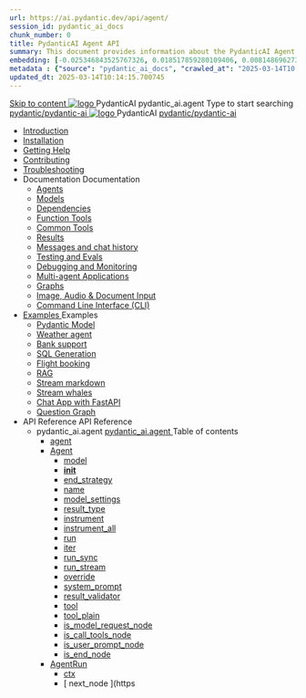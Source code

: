```yaml
---
url: https://ai.pydantic.dev/api/agent/
session_id: pydantic_ai_docs
chunk_number: 0
title: PydanticAI Agent API
summary: This document provides information about the PydanticAI Agent API, including navigation links to various sections such as installation, troubleshooting, and contributing. It serves as a starting point for exploring the capabilities and functionalities of the PydanticAI library.
embedding: [-0.025346843525767326, 0.018517859280109406, 0.008148696273565292, -0.016171704977750778, -0.01573878526687622, 0.027804719284176826, -0.01999817229807377, 0.008009044453501701, 0.024117905646562576, 0.027315938845276833, 0.010320285335183144, -0.07200458645820618, -0.017735809087753296, -0.019537320360541344, 0.006563645787537098, -0.013266943395137787, -0.032203759998083115, 0.02013782411813736, 0.009510303847491741, 0.04563828557729721, 0.04921337589621544, 0.001454126788303256, 0.00449679559096694, 0.02112935297191143, -0.003203268628567457, -0.0014392888406291604, -0.0025154822506010532, 0.05086127296090126, -0.013553230091929436, -0.035750921815633774, 0.04611310362815857, -0.025416670367121696, -0.04122528061270714, -0.0038753440603613853, 0.02085004933178425, 0.005980598274618387, 0.017121339216828346, 0.009370651096105576, -0.016576696187257767, 0.03198031708598137, 0.01445398572832346, -0.039102569222450256, 0.03792949393391609, 0.01284798700362444, -0.0558328852057457, -0.0010438989847898483, 0.0015649755951017141, 0.01252678781747818, -0.00368681363761425, -0.00979659054428339, -0.06625092774629593, 0.011500345543026924, -0.02604510448873043, 0.009237982332706451, -0.023084482178092003, -0.005935211665928364, -0.015599132515490055, 0.0027354343328624964, -0.010809067636728287, -0.028852110728621483, 0.009014538489282131, -0.013322804123163223, -0.011577153578400612, 0.06898810714483261, -0.04683929309248924, -0.019090432673692703, -0.0577600821852684, 0.02512340061366558, -0.06608334183692932, -0.03530403599143028, 0.029717953875660896, 0.038180865347385406, -0.03147757053375244, -0.045861728489398956, -0.03192445635795593, -0.008623513393104076, 0.033125463873147964, 0.07267492264509201, -0.00614468939602375, -0.039326012134552, -0.009943224489688873, 0.02741369418799877, 0.002311241114512086, -0.005104281939566135, -0.020151788368821144, -0.03164515271782875, -0.02982967533171177, -0.0251513309776783, -0.011151215061545372, -0.06150275468826294, -0.02802816405892372, 0.020221615210175514, -0.0038509047590196133, 0.011751718819141388, 0.09429305046796799, 0.03346062824130058, 0.0022152303718030453, -0.011053458787500858, 0.008218522183597088, 0.02429945394396782, 0.037119511514902115, -0.05225779116153717, -0.05239744484424591, 0.060162097215652466, 0.02502564527094364, -0.010397094301879406, 0.010823032818734646, -0.011674909852445126, -0.020794188603758812, 0.009768660180270672, -0.1073644831776619, -0.01309237815439701, -0.01379063818603754, 0.021548308432102203, -0.07770239561796188, -0.013120308518409729, 0.00020882343233097345, 0.007394575048238039, 0.02004006691277027, -0.05608425661921501, -0.03239927068352699, 0.020933840423822403, 0.018545789644122124, 0.013664951547980309, 0.025640113279223442, 0.004060382954776287, -0.012547735124826431, -0.04686722159385681, -0.04762134328484535, -0.03382372111082077, 0.013036517426371574, 0.006874371320009232, -0.007583105470985174, -0.020012136548757553, -0.02061264030635357, -0.02843315526843071, -0.020975735038518906, -0.02164606563746929, -0.043543506413698196, 0.03703571856021881, 0.024048080667853355, -0.028796250000596046, -0.019481459632515907, 0.03706365078687668, -0.03429853916168213, 0.0330975316464901, -0.031896524131298065, -0.004196543712168932, -0.025612182915210724, 0.024020150303840637, 0.045722074806690216, 0.023335855454206467, -0.03594643250107765, -0.036058153957128525, -0.029717953875660896, 0.0380132831633091, 0.020626606419682503, 0.023126376792788506, 0.020221615210175514, -0.035722989588975906, -0.02068246714770794, 0.05854213237762451, -0.02836332842707634, -0.003962626680731773, -0.03535989671945572, -0.02013782411813736, -0.02833539806306362, -0.018489928916096687, -0.051084715873003006, -0.04021978750824928, 0.007820514030754566, -0.02010989375412464, -0.010669415816664696, -0.0029780797194689512, 0.01128388475626707, -0.03292994946241379, -0.0510009229183197, -0.01006891205906868, -0.022539839148521423, -0.040191855281591415, -0.026436129584908485, 0.0012699606595560908, -0.03642125055193901, -0.03594643250107765, 0.007199062500149012, -0.021897438913583755, -0.0020563763100653887, 0.013846498914062977, -0.032036177814006805, 0.05759250000119209, 0.04474451020359993, 0.03242720291018486, 0.04949267953634262, 0.012058952823281288, 0.006354167591780424, -0.02550046145915985, 0.04898993298411369, -0.017931321635842323, 0.010201580822467804, 0.012973673641681671, 0.004859890788793564, 0.014370194636285305, 0.041448723524808884, 0.014342264272272587, -0.0020162262953817844, -0.046978943049907684, 0.01890888623893261, 0.025723904371261597, -0.011786631308495998, -0.011095354333519936, 0.043124549090862274, -0.06558059900999069, 0.018587686121463776, -0.028209710493683815, -0.028684528544545174, 0.00938461720943451, -0.0608324259519577, 0.012917812913656235, -0.011172162368893623, 0.02765110321342945, -0.027553346008062363, 0.051280226558446884, 0.030248630791902542, -0.014398125000298023, -0.015682922676205635, 0.02290293388068676, 0.04262180253863335, -0.04893407225608826, 0.013783656060695648, 0.012582648545503616, 0.006916266866028309, 0.017051514238119125, 0.007534227333962917, -0.011311815120279789, 0.021003665402531624, -0.06379304826259613, 0.014342264272272587, 0.0018800655379891396, 0.01483104657381773, -0.033432696014642715, -0.014705359004437923, -0.00017129194748122245, 0.01025744155049324, 0.004238439258188009, 0.011646979488432407, 0.01654876582324505, 0.007981114089488983, -0.0404711589217186, 0.04491209611296654, 0.04932509735226631, 0.051866766065359116, -0.0038159918040037155, -0.0011119793634861708, -0.025891486555337906, 0.008504808880388737, -0.004877347499132156, -0.007534227333962917, -0.010362180881202221, -0.029159344732761383, 0.01597619242966175, 0.011793614365160465, 0.02488599345088005, -0.00626339390873909, -0.016786174848675728, -0.0264221653342247, -0.01874130219221115, -0.008141713216900826, 0.00476213451474905, -0.0410856269299984, -0.04859890788793564, 0.02235829085111618, 0.016227565705776215, 0.05764836072921753, -0.03644918277859688, -0.05731319636106491, 0.012219552882015705, 0.01499862875789404, 0.0423145666718483, 0.00428382633253932, 0.010508815757930279, -0.02214881218969822, 0.0062110242433846, 0.05597253516316414, 0.03854396194219589, 0.008581617847084999, 0.027357833459973335, -0.0037112529389560223, -0.021115386858582497, 0.00803697481751442, 0.0007593579357489944, 0.0291872750967741, 0.012065935879945755, 0.038962919265031815, -0.05686631053686142, 0.026087000966072083, -0.015250002034008503, 0.062340669333934784, 0.015962228178977966, 0.032650645822286606, -0.032790299504995346, 0.04686722159385681, 0.03105861321091652, -0.01576671563088894, -0.016032053157687187, -0.0003761876723729074, 0.008009044453501701, -0.005593063775449991, -0.005334707908332348, 0.04887821152806282, -0.053905684500932693, -0.018755268305540085, 0.045414842665195465, -0.021031595766544342, -0.04778892546892166, 0.0010011305566877127, -0.039605315774679184, 0.06222894787788391, -0.03658883273601532, 0.038516029715538025, -0.008728251792490482, -0.05574909225106239, -0.036505043506622314, 0.03672848641872406, 0.02096177078783512, -0.04993956908583641, -0.005900298710912466, 0.019718866795301437, 0.00941952969878912, -0.02372688055038452, 0.006134215742349625, 0.015445515513420105, -0.049716126173734665, -0.006975619122385979, 0.016869965940713882, -0.002173334825783968, -0.02164606563746929, -0.02999725751578808, 0.010096842423081398, -0.02661767788231373, 0.054939109832048416, -0.052174001932144165, -0.047425832599401474, -0.045107606798410416, -0.012324292212724686, -0.01351831667125225, 0.012491874396800995, 0.019062502309679985, 0.03949359431862831, -0.030555864796042442, 0.0037007788196206093, 0.0032643664162606, -0.013357717543840408, 0.009719781577587128, 0.027190251275897026, -0.040806323289871216, -0.027762824669480324, -0.009356685914099216, 0.0015012593939900398, -0.03225962072610855, 0.03075137734413147, -0.05639149248600006, -0.007597070652991533, 0.0006175238522700965, -0.0016906624659895897, -0.03915842995047569, 0.00802300963550806, -0.023252064362168312, -0.029550369828939438, 0.015641028061509132, 0.0013205845607444644, 0.049129586666822433, 0.0011425282573327422, -0.03672848641872406, -0.02133883163332939, -0.007401557639241219, -0.025682009756565094, -0.041113559156656265, -0.0008924637804739177, 0.009440477937459946, 0.04214698448777199, 0.04061081260442734, 0.009873398579657078, 0.007408540695905685, 0.01483104657381773, 0.0331813246011734, 0.009936242364346981, -0.0242296289652586, 0.016869965940713882, 0.00040651834569871426, 0.05535806715488434, 0.05932418629527092, -0.05164332315325737, -0.015277932398021221, -0.009077382273972034, 0.020026102662086487, 0.02904762327671051, -0.011011563241481781, 0.015040524303913116, 0.05259295552968979, -0.004196543712168932, -0.00819059181958437, 0.014083907939493656, -0.022539839148521423, 0.0029780797194689512, -0.016506871208548546, 0.02692491188645363, 0.05315156280994415, 0.02307051606476307, 0.023503437638282776, -0.016199635341763496, 0.06440751999616623, -0.018098903819918633, 0.02665957435965538, -0.02982967533171177, -0.004985577426850796, -0.04008013382554054, 0.004063874017447233, 0.014649498276412487, 0.026505956426262856, 0.03178480267524719, -0.005914263892918825, -0.07999268919229507, -0.013504351489245892, 0.012296361848711967, -0.06569232046604156, 0.038990847766399384, 0.062340669333934784, -0.019020607694983482, 0.0046434300020337105, -0.025640113279223442, 0.02399221993982792, 0.03522024303674698, 0.022609664127230644, 0.0023566281888633966, 0.004357143305242062, -0.035722989588975906, 0.002250143326818943, 0.029606230556964874, 0.002415980212390423, 0.032036177814006805, 0.031449638307094574, -0.05887729674577713, -0.01351831667125225, 0.040973905473947525, -0.022037090733647346, -0.01460760273039341, -0.0008767529507167637, -0.03304167091846466, -0.008421017788350582, -0.029131414368748665, -0.009286860004067421, 0.0038020266219973564, -0.04063874110579491, 0.03273443877696991, -0.017344782128930092, -0.05736905708909035, 0.07697620242834091, -0.001208862871862948, 0.06284341216087341, 0.014467950910329819, 0.05250916630029678, -0.007694826927036047, -0.03471749648451805, 0.02982967533171177, -0.034801285713911057, -0.01075320690870285, -0.0026708452496677637, -0.014279420487582684, -0.007771635893732309, 0.01529189758002758, 0.040191855281591415, -0.039437733590602875, -0.002803514711558819, -0.03225962072610855, -0.01976076327264309, -0.014635533094406128, 0.021282970905303955, 0.020975735038518906, -0.009754694998264313, -0.021380726248025894, 0.022791212424635887, -0.04348764196038246, -0.002417725743725896, 0.02980174496769905, -0.005125229712575674, 0.07239561527967453, -0.013476421125233173, -0.03460577502846718, -0.016506871208548546, 0.016506871208548546, -0.0037566397804766893, 0.019872484728693962, 0.07395971566438675, -0.017414608970284462, 0.03907464072108269, 0.01999817229807377, -0.020877979695796967, 0.015501376241445541, -0.040024273097515106, -0.010508815757930279, 0.006368132773786783, -0.015012593939900398, 0.0006655292236246169, 0.03935394436120987, 0.009356685914099216, -0.04407418146729469, 0.017149269580841064, -0.00024526388733647764, -0.02205105684697628, 0.03348855674266815, -0.05505083128809929, -0.0008776257745921612, -0.0035331964027136564, 0.04075046256184578, 0.010452955029904842, 0.020249545574188232, 0.01675824448466301, 0.03225962072610855, -0.009866416454315186, 0.004584078211337328, 0.03577885031700134, -0.028489015996456146, -0.008288348093628883, -0.0031037665903568268, 0.013539264909923077, -0.03427061066031456, -0.01614377461373806, -0.04368315637111664, -0.021687960252165794, -0.005254407878965139, 0.025514427572488785, 0.00017751082486938685, 0.017721842974424362, -0.00449679559096694, -0.053710173815488815, 0.02907555364072323, 0.02460668794810772, 0.026100965216755867, -0.05077748000621796, -0.026938877999782562, -0.012820056639611721, 0.015389653854072094, -0.03859982267022133, 0.0034860640298575163, -0.006071372423321009, 0.013015570119023323, -0.006595067214220762, 0.004025469999760389, 0.006996566895395517, 0.004671360366046429, 0.06585989892482758, -0.00017423773533664644, 0.01819666102528572, -0.026059070602059364, 0.020263509824872017, 0.02075229212641716, -0.016800139099359512, -0.01597619242966175, 0.034521982073783875, -0.002625458175316453, -0.007590088061988354, -0.021324865520000458, 0.021031595766544342, 0.007443453650921583, -0.00902850367128849, 0.02710646018385887, 0.03720330074429512, -0.01744253933429718, -0.023461541160941124, -0.0051077730022370815, 0.01459363754838705, -0.005125229712575674, -0.018015112727880478, -0.01685599982738495, -0.00722699286416173, 0.0012385390000417829, -0.002115728333592415, -0.018587686121463776, -0.027008702978491783, -0.0022518890909850597, -0.022930864244699478, -0.025081505998969078, 0.0025905452203005552, 0.025654079392552376, -0.015208106487989426, -0.0034406769555062056, -0.018308382481336594, 0.007736722938716412, 0.005736207123845816, 0.0009470153599977493, 0.03119826503098011, -0.024020150303840637, 0.0018992676632478833, -0.02795833721756935, -0.0410856269299984, -0.0011940249241888523, 0.04644826799631119, -0.01631135679781437, -0.031309984624385834, 0.011444483883678913, 0.02368498593568802, -0.03276236727833748, -0.02536080963909626, 0.04329213127493858, 0.0023566281888633966, -0.0014157225377857685, 0.006312272045761347, 0.002967605832964182, -0.03209203854203224, -0.013162204064428806, -0.0008745708619244397, -0.0033376836217939854, -0.01076717209070921, -0.028963832184672356, -0.009580129757523537, 0.03175687417387962, -0.06060898303985596, 0.011835509911179543, 0.059882793575525284, -0.026268547400832176, 0.0004222292045596987, -0.002697029849514365, 0.011681892909109592, 0.0023793214932084084, 0.0024491476360708475, -0.004008013289421797, -0.019132329151034355, -0.04776099696755409, -0.01952335424721241, 0.015054489485919476, -0.02996932715177536, 0.030360352247953415, 0.022721385583281517, 0.02802816405892372, -0.015934297814965248, -0.006685841362923384, 0.002236178144812584, -0.02999725751578808, -0.005593063775449991, -0.03709157928824425, 0.004723730031400919, 0.029019692912697792, -0.0024229628033936024, -0.023768777027726173, 0.009782625362277031, -0.021394692361354828, -0.010864928364753723, -0.003119477303698659, 0.0075621576979756355, -0.01730288751423359, -0.007666896563023329, -0.009663920849561691, 0.01918818987905979, -0.002531193196773529, 0.014845011755824089, -0.006842949893325567, -0.0036379355005919933, -0.013064447790384293, -0.014900872483849525, 0.026156825944781303, -0.03214789927005768, 0.030667586252093315, 0.02089194394648075, -0.017121339216828346, -0.021352795884013176, 0.027399729937314987, 0.05139194801449776, 0.04276145249605179, 0.012715318240225315, 0.011891370639204979, -0.02242811769247055, 0.023293958976864815, 0.036030225455760956, 0.043431781232357025, -1.73883145180298e-05, 0.007038462441414595, 0.0211991798132658, -0.03530403599143028, -0.026491990312933922, 0.036058153957128525, -0.025919416919350624, -0.0002533375227358192, -0.0743507444858551, 0.036337461322546005, 0.0768086165189743, -0.01883905939757824, 0.012868935242295265, 0.00995020754635334, 0.00722001027315855, 0.04667171090841293, -4.505960168899037e-05, -0.018043043091893196, -0.005153160076588392, 0.0069476887583732605, 0.014789150096476078, 0.02379670739173889, -0.016632556915283203, 0.031728941947221756, -0.01428640354424715, -0.09613645821809769, -0.03351648896932602, 0.007659913972020149, -0.0021680977661162615, 0.002505008364096284, -0.03876740485429764, -0.0054429383017122746, -0.005390568636357784, 0.008623513393104076, 0.02963416278362274, -0.03653297200798988, -0.019132329151034355, 0.021324865520000458, -0.02304258570075035, 0.019104398787021637, -0.02188347466289997, -0.00914720818400383, 0.00674170209094882, 0.016464974731206894, 0.0021366761066019535, -0.03192445635795593, -0.03332097455859184, 0.007331731729209423, -0.011612066999077797, 0.008651443757116795, 0.003644918091595173, -0.018280452117323875, -0.025109436362981796, 0.02536080963909626, -0.019509389996528625, -0.003449405310675502, 0.0012053715763613582, -0.005317251197993755, -0.0020441566593945026, -0.017945285886526108, 0.006067880894988775, -0.014845011755824089, -0.07161356508731842, 0.03346062824130058, -0.023643089458346367, 0.009203068912029266, -0.005572116002440453, -0.01624153181910515, -0.016437044367194176, -0.012764195911586285, -0.021143317222595215, -0.03829258680343628, 0.010124772787094116, 0.06278755515813828, -0.01498466357588768, -0.003465116024017334, -0.013099361211061478, 0.012170675210654736, -0.011465432122349739, -0.019244050607085228, 0.018392173573374748, -0.004406021907925606, 0.005819998681545258, -0.018573720008134842, -0.013839516788721085, 0.0010840488830581307, 0.0033027706667780876, -0.010473902337253094, -0.0175123643130064, 0.035415757447481155, 0.003341174917295575, -0.009412547573447227, 0.002606256166473031, 0.002288547810167074, -0.03795742243528366, 0.0023025129921734333, -0.003569855121895671, -0.0071082888171076775, -0.01155620627105236, 0.019327841699123383, 0.022847073152661324, -0.025332879275083542, 0.010166668333113194, -0.03753846883773804, 0.011793614365160465, -0.010781137272715569, -0.010292354971170425, -0.010774154216051102, -0.009035486727952957, -0.004419987089931965, 0.004234948195517063, 0.0020267001818865538, 0.008009044453501701, -0.007960165850818157, -0.045107606798410416, -0.02907555364072323, -0.044800374656915665, 0.015431550331413746, 0.008141713216900826, -0.014398125000298023, 0.022274499759078026, -0.025235122069716454, 0.013085396029055119, -0.08798078447580338, 0.001477693091146648, 0.0014043757691979408, -0.014216577634215355, 0.05119643732905388, -0.0350247286260128, 0.016395149752497673, 0.03829258680343628, -0.011800597421824932, -0.01723306067287922, 0.012198605574667454, 0.02375481091439724, -0.015962228178977966, -0.03577885031700134, 0.03586264327168465, -0.01869940757751465, 0.05041438341140747, -0.008483861573040485, 0.025081505998969078, -0.0024055063258856535, -0.014956733211874962, 0.012750230729579926, -0.03499680012464523, 0.044185902923345566, -0.042984895408153534, -0.0009574892465025187, -0.013986151665449142, 0.03164515271782875, 0.057704221457242966, -0.0020563763100653887, -0.037733979523181915, -0.03175687417387962, -0.0180849377065897, 0.022065021097660065, -0.009880381636321545, 0.04365522786974907, 0.0025277019012719393, 0.03535989671945572, 0.02184157818555832, -0.0012490128865465522, 0.013155221939086914, -0.01888095587491989, 0.02966209314763546, 0.02999725751578808, 0.020528849214315414, 0.005736207123845816, -0.029745884239673615, 0.0015737038338556886, 0.001722957007586956, 0.017358748242259026, 0.02774885855615139, 0.038823265582323074, -0.00926591269671917, 0.00940556451678276, 0.011165180243551731, 0.034326471388339996, -0.04077839478850365, 0.012659456580877304, -0.0035192312207072973, 0.011542241089046001, 0.0017273210687562823, 0.006127233151346445, -0.012757213786244392, -0.01390934269875288, -0.012065935879945755, -0.003089801175519824, -0.03368407115340233, 0.008358174003660679, -0.0005760646308772266, -0.018853025510907173, -0.023098446428775787, 0.029773814603686333, -0.014118820428848267, -0.021967265754938126, 0.009356685914099216, 0.028000233694911003, -0.004486321471631527, -0.002236178144812584, -0.0010508815757930279, -0.03915842995047569, 0.049408890306949615, -0.014928802847862244, -0.0011966433376073837, 0.027804719284176826, -0.039242222905159, 0.007206045091152191, -0.013350734487175941, -0.014845011755824089, 0.0009417784167453647, -0.01325996033847332, 0.037873633205890656, -0.010047963820397854, 0.001153874909505248, 0.007073375396430492, -0.025165297091007233, 0.008686356246471405, -0.009712799452245235, 0.03508059307932854, 0.028405223041772842, 0.018001146614551544, 0.04133700206875801, 0.020877979695796967, -0.022944828495383263, 0.02774885855615139, -0.028042128309607506, 0.03460577502846718, -0.025039609521627426, -0.030946891754865646, -0.011849475093185902, 0.03030449151992798, 0.014398125000298023, 0.020081963390111923, -0.005104281939566135, -0.007450436241924763, -0.0361698754131794, -0.02191140502691269, 0.07328938692808151, -0.018015112727880478, -0.06055312231183052, 0.001159984734840691, 0.014118820428848267, -0.008099817670881748, -0.011751718819141388, 0.032064106315374374, -0.012750230729579926, -0.018280452117323875, -0.015682922676205635, 0.00031268963357433677, -0.029857605695724487, -0.006577610969543457, 0.015571202151477337, 0.00775767071172595, -0.04851511865854263, 0.02075229212641716, -0.017051514238119125, -0.0031840663868933916, 0.050190940499305725, -0.053877755999565125, -0.010173650458455086, 0.0009828011970967054, 0.008812043815851212, -0.015892401337623596, -0.018950780853629112, -0.014705359004437923, -0.07356869429349899, 0.004112752620130777, 0.007352679502218962, -0.01767994835972786, 0.003931204788386822, -0.002761618932709098, 0.022023126482963562, -0.02392239309847355, -0.011660944670438766, 0.028209710493683815, -0.004475847817957401, 0.018713371828198433, -0.004601534456014633, -0.05569323152303696, -0.017554260790348053, -0.012813074514269829, -0.019244050607085228, 0.05887729674577713, 0.006616014987230301, -0.017707878723740578, 0.0028366819024086, -0.00807188730686903, -0.01515224575996399, -0.010683380998671055, -0.021939335390925407, 0.0017875460907816887, -0.005579098593443632, 0.007506296969950199, 0.01696772314608097, 0.000273630692390725, 0.04334799200296402, 0.07144597917795181, 0.054967042058706284, 2.6198395062237978e-05, -0.021422622725367546, 0.028321431949734688, -0.012449978850781918, 0.0005171489319764078, -0.0008885361021384597, 0.0027651102282106876, 0.03549954667687416, 0.020905910059809685, 0.005764137953519821, 0.022749315947294235, -0.02522115781903267, 0.03647711127996445, 0.031309984624385834, -0.009824520908296108, -0.0174704696983099, 0.043431781232357025, -0.009084365330636501, 0.017219096422195435, 0.04021978750824928, -0.006612523924559355, 0.0009496338316239417, -0.0016129809664562345, 0.0067102801986038685, 0.029159344732761383, 0.018783198669552803, -0.0105995899066329, 0.015389653854072094, 0.023461541160941124, -0.0023444085381925106, -0.024858063086867332, 0.016032053157687187, 0.01654876582324505, -0.00023435357434209436, -0.003309753257781267, -0.0063576591201126575, 0.006518258713185787, 0.00722699286416173, 0.009859433397650719, -0.019467493519186974, -0.007736722938716412, -0.017791669815778732, 0.00524044269695878, -0.017344782128930092, -0.008469896391034126, -0.004723730031400919, 0.002906508045271039, 0.01481708139181137, 0.008204557001590729, 0.015347758308053017, 0.015012593939900398, 0.018517859280109406, 0.010320285335183144, -0.017805634066462517, 0.010404076427221298, -0.020864013582468033, -0.005854911636561155, 0.047286178916692734, -0.0196211114525795, 0.034689564257860184, 0.012673421762883663, 0.02311241254210472, -0.002491043182089925, -0.009817537851631641, 0.029885536059737206, -0.007206045091152191, -0.0211991798132658, 0.013720812276005745, 0.030472073704004288, 0.01897871121764183, 0.04960440471768379, 0.009887363761663437, -0.036951929330825806, -0.004294299986213446, 0.016409114003181458, 0.029690023511648178, -0.014160715974867344, 0.018182694911956787, -0.01666048727929592, 0.01850389502942562, 0.020054033026099205, -0.00926591269671917, 0.011123284697532654, 0.0036204790230840445, 0.027860581874847412, 0.009887363761663437, 0.004151156637817621, -0.028042128309607506, -0.0270366333425045, 0.007090832106769085, 0.007345696911215782, 0.021450553089380264, 0.021478483453392982, -0.0236570555716753, 0.01860165037214756, 0.00689531909301877, 0.0242296289652586, -0.026478026062250137, -0.020179718732833862, -0.0144400205463171, -0.04153251647949219, 0.002342662774026394, -0.013832533732056618, -0.04021978750824928, 0.00444442592561245, -0.005565133411437273, -0.017833564430475235, 0.0119821447879076, -0.021003665402531624, -0.02304258570075035, -0.03354441747069359, -0.002667353954166174, -0.0057955593802034855, 0.016157740727066994, 0.019914379343390465, -0.02034730091691017, 0.0017727080266922712, -0.005278846714645624, 0.006598558742552996, 0.00593870272859931, 0.013406595215201378, 0.0016618592198938131, -0.022875003516674042, 0.0180849377065897, 0.015319827944040298, -0.009887363761663437, 0.004465373698621988, 0.002414234448224306, 0.001146019552834332, 8.428218279732391e-05, -0.06602748483419418, 0.040527019649744034, 0.015319827944040298, -0.056335631757974625, -0.024411175400018692, 0.015585167333483696, 0.001977822044864297, 0.012645491398870945, 0.0138046033680439, -0.05549771711230278, -0.015599132515490055, -0.03139377757906914, -0.003822974395006895, 0.0172051303088665, 0.017665982246398926, 0.01853182539343834, 0.009000573307275772, 0.005387077108025551, -0.0436272956430912, 0.0036204790230840445, -0.0001692189835011959, 0.011681892909109592, -0.014412090182304382, 0.015124315395951271, 0.020026102662086487, -0.011835509911179543, 0.023056551814079285, -0.04337592050433159, -0.008134731091558933, -0.05086127296090126, -0.0009086110512726009, -0.020808152854442596, -0.03971703723073006, -0.007038462441414595, -0.016953757032752037, -0.009154191240668297, 0.0041162436828017235, 0.026980772614479065, -0.011702840216457844, 0.014677428640425205, 0.008860921487212181, -0.008092835545539856, -0.006399554666131735, 0.08507601916790009, -0.010362180881202221, -0.032371342182159424, 0.019481459632515907, -0.005100790411233902, 0.012093866243958473, 0.015124315395951271, 0.0038020266219973564, -0.011137249879539013, -0.02460668794810772, -0.019090432673692703, 0.03181273490190506, 0.018489928916096687, 0.006738210562616587, 0.014914837665855885, -0.010075894184410572, 0.0031701012048870325, -0.001357243163511157, 0.02819574624300003, 0.002969351364299655, 0.027665067464113235, 0.05290019139647484, -0.03991255164146423, -0.026673538610339165, 0.011989126913249493, 0.0035331964027136564, 0.01010382454842329, -0.03175687417387962, 0.01907646842300892, 0.03217582777142525, 0.01931387558579445, -0.0387115441262722, -0.012079901061952114, 0.0008579872082918882, -0.032371342182159424, 0.020905910059809685, 0.024690479040145874, -0.006612523924559355, -0.020626606419682503, 0.018350277096033096, 0.029019692912697792, 0.01624153181910515, -0.016437044367194176, -0.011430518701672554, 0.005833963863551617, 0.027497485280036926, 0.034689564257860184, -0.029466578736901283, 0.004406021907925606, -0.00048398159560747445, -0.022749315947294235, 0.017498400062322617, -0.0027965318877249956, -0.010459937155246735, -0.009126260876655579, -0.027595242485404015, -0.016911860555410385, 0.045275188982486725, 0.03815293684601784, 0.03516438230872154, -0.02963416278362274, 0.0036972875241190195, -0.003131696954369545, 0.033404767513275146, -0.008113782852888107, -0.06100000813603401, 0.016939792782068253, -0.007059410214424133, -0.0017526330193504691, 0.05047024413943291, -0.008302313275635242, 0.007052427623420954, 0.025654079392552376, -0.007876374758780003, -0.005551168229430914, 0.03429853916168213, -0.000286504888208583, -0.0039765918627381325, 0.01642308011651039, 0.04010806605219841, -0.004601534456014633, -0.026436129584908485, -0.012477909214794636, 0.020598676055669785, -0.020151788368821144, -0.03072344698011875, 0.013511334545910358, 0.00016027252422645688, -0.0355554074048996, 0.0013563703978434205, 0.013511334545910358, 0.014000116847455502, -0.0119821447879076, 0.03027656115591526, 0.014551742002367973, 0.018448034301400185, -0.0024578757584095, 0.004168613348156214, -0.023461541160941124, 0.019537320360541344, 0.006759158335626125, 6.99351221555844e-05, -0.046168964356184006, 0.004308265168219805, -0.012038005515933037, 0.009370651096105576, -0.016883930191397667, -0.011989126913249493, -0.010299338027834892, 0.015473445877432823, 0.019174223765730858, 0.010557693429291248, -0.0021977738942950964, 0.0006127232918515801, -0.01587843708693981, -0.0006502547767013311, -0.014845011755824089, -0.003599531250074506, -0.029913466423749924, -0.007939218543469906, -0.00873523484915495, -0.02105952613055706, -0.0074853491969406605, -0.01765201799571514, -0.00046085170470178127, 0.03463370352983475, 0.026324408128857613, -0.017624087631702423, -0.014230542816221714, -0.000786415534093976, 0.0006297433865256608, -0.0007130982121452689, 0.006706789135932922, -0.010501832701265812, -0.01298763882368803, 0.006944197230041027, 0.012778161093592644, -0.03270650655031204, -0.021715890616178513, 0.007310783956199884, -0.010006068274378777, 0.029131414368748665, 0.02392239309847355, -0.0380970761179924, 0.005163634195923805, -0.011165180243551731, 0.017805634066462517, -0.004070856608450413, 0.01407692488282919, 0.013937273062765598, -0.011423536576330662, -0.003610005136579275, 0.00803697481751442, 0.014747254550457, 0.026170792058110237, -0.06239653006196022, 0.011793614365160465, -0.01942559890449047, -0.012854970060288906, 0.000543333706445992, 0.005132212303578854, -0.013218064792454243, -0.016869965940713882, -0.002531193196773529, 0.01843406818807125, 0.019509389996528625, 0.02105952613055706, 0.021729856729507446, 0.028796250000596046, 0.007960165850818157, 0.007457418832927942, -0.02027747593820095, -0.0004263751325197518, 0.025346843525767326, 0.04516346752643585, -0.007289836183190346, 0.008246452547609806, -0.021869508549571037, -0.0027790754102170467, -0.016786174848675728, -0.014565707184374332, -0.008141713216900826, 0.0023164781741797924, -0.0130574656650424, -0.00031290785409510136, 0.01416769903153181, -0.03393544629216194, -0.009789607487618923, 0.005757155362516642, -0.03164515271782875, 0.00578508572652936, -0.02290293388068676, 0.009901328943669796, 0.013350734487175941, 0.0028611209709197283, 0.0485430471599102, 0.0010622283443808556, -0.0006760031101293862, 0.021394692361354828, 0.02538874000310898, -0.005411516409367323, 0.021352795884013176, -0.014132785610854626, -0.005278846714645624, -0.027022669091820717, 0.03200824558734894, 0.005313760135322809, 0.010732258670032024, -0.006863897666335106, -0.006748684681952, -0.01279910933226347, 0.011912318877875805, 0.007139710243791342, -0.002609747461974621, 0.024830132722854614, -0.009489355608820915, 0.02091987431049347, -0.005233460105955601, 0.0019673481583595276, -0.02429945394396782, -0.013252978213131428, 0.003962626680731773, 0.008560669608414173, -0.03443819284439087, 0.0266875047236681, -0.0035541444085538387, 0.010536746121942997, -0.0027668559923768044, -0.012324292212724686, 0.012449978850781918, 0.042510081082582474, -0.0029606232419610023, 0.0084489481523633, -0.019411632791161537, -0.008881869725883007, -0.021324865520000458, -0.024159802123904228, 0.01251282263547182, 0.03105861321091652, -0.008958677761256695, -0.01874130219221115, 0.02651992067694664, -0.02625458315014839, 0.014565707184374332, -0.002997281728312373, -0.009629007428884506, 0.010669415816664696, -0.003534942166879773, -0.03105861321091652, 0.013671934604644775, 0.015794645994901657, 0.008427999913692474, -0.015641028061509132, -0.026408199220895767, 0.015557236969470978, -0.030555864796042442, 0.005764137953519821, -0.027483521029353142, -0.017093408852815628, 0.025919416919350624, -0.03485714644193649, -0.006605541333556175, 0.005380094517022371, 0.005935211665928364, 0.007408540695905685, 0.025863556191325188, -0.03429853916168213, -0.012219552882015705, -0.04401832073926926, -0.018853025510907173, 0.023866532370448112, 0.024257559329271317, -0.01300160400569439, 0.001171331387013197, 0.006940706167370081, 0.005456903483718634, 0.008162661455571651, -0.004936699289828539, -0.004681834485381842, -0.03027656115591526, 0.0036484093870967627, 0.01392330788075924, -0.0006991329719312489, -0.024243593215942383, 0.005051912274211645, 0.013734777458012104, -0.006378606893122196, 0.0009094838751479983, 0.036644693464040756, -0.009957189671695232, 0.03491300716996193, 0.006919758394360542, 0.021562274545431137, -0.028321431949734688, 0.015990158542990685, 0.019872484728693962, -0.002518973546102643, 0.01061355508863926, -0.01284798700362444, -0.0005603538011200726, -0.021282970905303955, -0.025067539885640144, 0.037287093698978424, 0.007310783956199884, 0.0062703764997422695, 0.02682715654373169, -0.005813016090542078, 0.024048080667853355, -0.039326012134552, 0.026478026062250137, 0.01654876582324505, 0.0021052544470876455, 0.017554260790348053, -0.026464059948921204, 0.022176742553710938, 0.04259387031197548, -0.008965660817921162, 0.006972128059715033, -0.032371342182159424, -0.00369030493311584, 0.013832533732056618, -0.004821486305445433, 0.01897871121764183, -0.005631468258798122, 0.040163926780223846, -0.004385074134916067, -0.03508059307932854, 0.0033551400993019342, 0.021855544298887253, 0.009426512755453587, 0.009370651096105576, 0.006713771726936102, 0.03890705853700638, -0.011353710666298866, 0.01867147721350193, 0.014677428640425205, -0.0057222419418394566, 0.004294299986213446, 0.042984895408153534, 0.0027109950315207243, -0.026240617036819458, -0.01942559890449047, 0.001144273905083537, -0.027944372966885567, -0.009140226058661938, 0.017358748242259026, -0.0044304607436060905, -0.010432006791234016, -0.021324865520000458, -0.00873523484915495, 0.017400642856955528, 0.028935901820659637, 0.015543271787464619, 0.0005572988884523511, 0.0018503894098103046, -0.0035436702892184258, -0.023531368002295494, 0.02184157818555832, -0.02679922617971897, 0.012624544091522694, -0.01911836303770542, -0.012331274338066578, 0.0047411867417395115, 0.01985851861536503, -0.015487411059439182, 0.028824180364608765, -0.011514310725033283, -0.02098970115184784, -0.00031683556153438985, 0.013357717543840408, -0.002319969469681382, 0.014621567912399769, 0.05150366947054863, -0.03832051903009415, -0.011381641030311584, -0.010020033456385136, -0.037873633205890656, 0.006130724214017391, 0.004105770029127598, -0.033739931881427765, 0.026673538610339165, -0.024383245036005974, 0.024704445153474808, 0.00995020754635334, 0.01600412279367447, -0.005044929683208466, -0.012827039696276188, -0.0013982659438624978, -0.012470927089452744]
metadata : {"source": "pydantic_ai_docs", "crawled_at": "2025-03-14T10:14:15.700745", "url_path": "/api/agent/", "chunk_size": 5000}
updated_dt: 2025-03-14T10:14:15.700745
---
```

[ Skip to content ](https://ai.pydantic.dev/api/agent/#pydantic_aiagent)
[ ![logo](https://ai.pydantic.dev/img/logo-white.svg) ](https://ai.pydantic.dev/ "PydanticAI")
PydanticAI 
pydantic_ai.agent 
Type to start searching
[ pydantic/pydantic-ai  ](https://github.com/pydantic/pydantic-ai "Go to repository")
[ ![logo](https://ai.pydantic.dev/img/logo-white.svg) ](https://ai.pydantic.dev/ "PydanticAI") PydanticAI 
[ pydantic/pydantic-ai  ](https://github.com/pydantic/pydantic-ai "Go to repository")
  * [ Introduction  ](https://ai.pydantic.dev/)
  * [ Installation  ](https://ai.pydantic.dev/install/)
  * [ Getting Help  ](https://ai.pydantic.dev/help/)
  * [ Contributing  ](https://ai.pydantic.dev/contributing/)
  * [ Troubleshooting  ](https://ai.pydantic.dev/troubleshooting/)
  * Documentation  Documentation 
    * [ Agents  ](https://ai.pydantic.dev/agents/)
    * [ Models  ](https://ai.pydantic.dev/models/)
    * [ Dependencies  ](https://ai.pydantic.dev/dependencies/)
    * [ Function Tools  ](https://ai.pydantic.dev/tools/)
    * [ Common Tools  ](https://ai.pydantic.dev/common_tools/)
    * [ Results  ](https://ai.pydantic.dev/results/)
    * [ Messages and chat history  ](https://ai.pydantic.dev/message-history/)
    * [ Testing and Evals  ](https://ai.pydantic.dev/testing-evals/)
    * [ Debugging and Monitoring  ](https://ai.pydantic.dev/logfire/)
    * [ Multi-agent Applications  ](https://ai.pydantic.dev/multi-agent-applications/)
    * [ Graphs  ](https://ai.pydantic.dev/graph/)
    * [ Image, Audio & Document Input  ](https://ai.pydantic.dev/input/)
    * [ Command Line Interface (CLI)  ](https://ai.pydantic.dev/cli/)
  * [ Examples  ](https://ai.pydantic.dev/examples/)
Examples 
    * [ Pydantic Model  ](https://ai.pydantic.dev/examples/pydantic-model/)
    * [ Weather agent  ](https://ai.pydantic.dev/examples/weather-agent/)
    * [ Bank support  ](https://ai.pydantic.dev/examples/bank-support/)
    * [ SQL Generation  ](https://ai.pydantic.dev/examples/sql-gen/)
    * [ Flight booking  ](https://ai.pydantic.dev/examples/flight-booking/)
    * [ RAG  ](https://ai.pydantic.dev/examples/rag/)
    * [ Stream markdown  ](https://ai.pydantic.dev/examples/stream-markdown/)
    * [ Stream whales  ](https://ai.pydantic.dev/examples/stream-whales/)
    * [ Chat App with FastAPI  ](https://ai.pydantic.dev/examples/chat-app/)
    * [ Question Graph  ](https://ai.pydantic.dev/examples/question-graph/)
  * API Reference  API Reference 
    * pydantic_ai.agent  [ pydantic_ai.agent  ](https://ai.pydantic.dev/api/agent/) Table of contents 
      * [ agent  ](https://ai.pydantic.dev/api/agent/#pydantic_ai.agent)
      * [ Agent  ](https://ai.pydantic.dev/api/agent/#pydantic_ai.agent.Agent)
        * [ model  ](https://ai.pydantic.dev/api/agent/#pydantic_ai.agent.Agent.model)
        * [ __init__  ](https://ai.pydantic.dev/api/agent/#pydantic_ai.agent.Agent.__init__)
        * [ end_strategy  ](https://ai.pydantic.dev/api/agent/#pydantic_ai.agent.Agent.end_strategy)
        * [ name  ](https://ai.pydantic.dev/api/agent/#pydantic_ai.agent.Agent.name)
        * [ model_settings  ](https://ai.pydantic.dev/api/agent/#pydantic_ai.agent.Agent.model_settings)
        * [ result_type  ](https://ai.pydantic.dev/api/agent/#pydantic_ai.agent.Agent.result_type)
        * [ instrument  ](https://ai.pydantic.dev/api/agent/#pydantic_ai.agent.Agent.instrument)
        * [ instrument_all  ](https://ai.pydantic.dev/api/agent/#pydantic_ai.agent.Agent.instrument_all)
        * [ run  ](https://ai.pydantic.dev/api/agent/#pydantic_ai.agent.Agent.run)
        * [ iter  ](https://ai.pydantic.dev/api/agent/#pydantic_ai.agent.Agent.iter)
        * [ run_sync  ](https://ai.pydantic.dev/api/agent/#pydantic_ai.agent.Agent.run_sync)
        * [ run_stream  ](https://ai.pydantic.dev/api/agent/#pydantic_ai.agent.Agent.run_stream)
        * [ override  ](https://ai.pydantic.dev/api/agent/#pydantic_ai.agent.Agent.override)
        * [ system_prompt  ](https://ai.pydantic.dev/api/agent/#pydantic_ai.agent.Agent.system_prompt)
        * [ result_validator  ](https://ai.pydantic.dev/api/agent/#pydantic_ai.agent.Agent.result_validator)
        * [ tool  ](https://ai.pydantic.dev/api/agent/#pydantic_ai.agent.Agent.tool)
        * [ tool_plain  ](https://ai.pydantic.dev/api/agent/#pydantic_ai.agent.Agent.tool_plain)
        * [ is_model_request_node  ](https://ai.pydantic.dev/api/agent/#pydantic_ai.agent.Agent.is_model_request_node)
        * [ is_call_tools_node  ](https://ai.pydantic.dev/api/agent/#pydantic_ai.agent.Agent.is_call_tools_node)
        * [ is_user_prompt_node  ](https://ai.pydantic.dev/api/agent/#pydantic_ai.agent.Agent.is_user_prompt_node)
        * [ is_end_node  ](https://ai.pydantic.dev/api/agent/#pydantic_ai.agent.Agent.is_end_node)
      * [ AgentRun  ](https://ai.pydantic.dev/api/agent/#pydantic_ai.agent.AgentRun)
        * [ ctx  ](https://ai.pydantic.dev/api/agent/#pydantic_ai.agent.AgentRun.ctx)
        * [ next_node  ](https